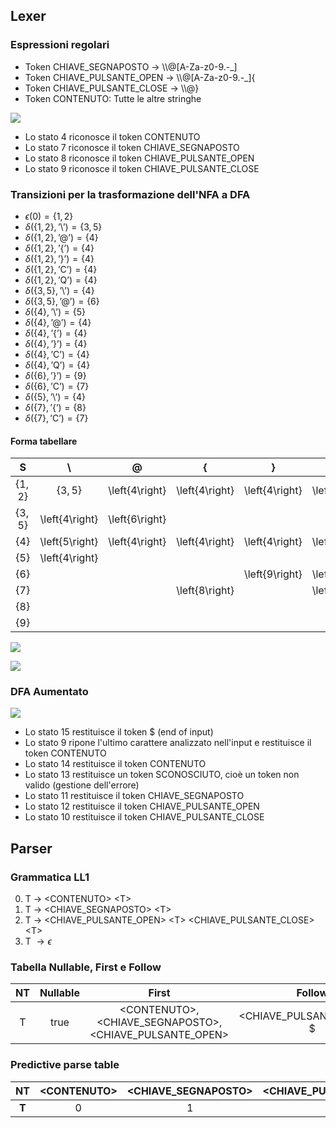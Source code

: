 ## Lexer

### Espressioni regolari

- Token CHIAVE_SEGNAPOSTO $\rightarrow$ \\\\@[A-Za-z0-9\.-_]
- Token CHIAVE_PULSANTE_OPEN $\rightarrow$ \\\\@[A-Za-z0-9\.-_]{
- Token CHIAVE_PULSANTE_CLOSE $\rightarrow$ \\\\@}
- Token CONTENUTO: Tutte le altre stringhe

![](immagini/nfa.png)

- Lo stato 4 riconosce il token CONTENUTO
- Lo stato 7 riconosce il token CHIAVE_SEGNAPOSTO
- Lo stato 8 riconosce il token CHIAVE_PULSANTE_OPEN
- Lo stato 9 riconosce il token CHIAVE_PULSANTE_CLOSE

### Transizioni per la trasformazione dell'NFA a DFA

- $\epsilon(0) = \left\{1, 2\right\}$
- $\delta\left(\left\{1, 2\right\}, \text{'\textbackslash'}\right) = \left\{3, 5\right\}$
- $\delta\left(\left\{1, 2\right\}, \text{'@'}\right) = \left\{4\right\}$
- $\delta\left(\left\{1, 2\right\}, \text{'\{'}\right) = \left\{4\right\}$
- $\delta\left(\left\{1, 2\right\}, \text{'\}'}\right) = \left\{4\right\}$
- $\delta\left(\left\{1, 2\right\}, \text{'C'}\right) = \left\{4\right\}$
- $\delta\left(\left\{1, 2\right\}, \text{'Q'}\right) = \left\{4\right\}$
- $\delta\left(\left\{3, 5\right\}, \text{'\textbackslash'}\right) = \left\{4\right\}$
- $\delta\left(\left\{3, 5\right\}, \text{'@'}\right) = \left\{6\right\}$
- $\delta\left(\left\{4\right\}, \text{'\textbackslash'}\right) = \left\{5 \right\}$
- $\delta\left(\left\{4\right\}, \text{'@'}\right) = \left\{4\right\}$
- $\delta\left(\left\{4\right\}, \text{'\{'}\right) = \left\{4\right\}$
- $\delta\left(\left\{4\right\}, \text{'\}'}\right) = \left\{4\right\}$
- $\delta\left(\left\{4\right\}, \text{'C'}\right) = \left\{4\right\}$
- $\delta\left(\left\{4\right\}, \text{'Q'}\right) = \left\{4\right\}$
- $\delta\left(\left\{6\right\}, \text{'\}'}\right) = \left\{9\right\}$
- $\delta\left(\left\{6\right\}, \text{'C'}\right) = \left\{7\right\}$
- $\delta\left(\left\{5\right\}, \text{'\textbackslash'}\right) = \left\{4\right\}$
- $\delta\left(\left\{7\right\}, \text{'\{'}\right) = \left\{8\right\}$
- $\delta\left(\left\{7\right\}, \text{'C'}\right) = \left\{7\right\}$

#### Forma tabellare

S | \ | @ | { | } | C | Q 
:----:|:-:|:-:|:-:|:-:|:-:|:-:
$\left\{1, 2\right\}$ | $\left\{3, 5\right\}$ | \left\{4\right\} | \left\{4\right\} | \left\{4\right\} | \left\{4\right\} | \left\{4\right\} | \left\{4\right\} |
$\left\{3, 5\right\}$ |  \left\{4\right\} | \left\{6\right\}
$\left\{4\right\}$ |  \left\{5\right\} | \left\{4\right\} | \left\{4\right\} | \left\{4\right\} | \left\{4\right\} | \left\{4\right\} |
$\left\{5\right\}$ | \left\{4\right\}
$\left\{6\right\}$ | | | | \left\{9\right\} | \left\{7\right\}
$\left\{7\right\}$ | | | \left\{8\right\} | | \left\{7\right\} 
$\left\{8\right\}$ | 
$\left\{9\right\}$ |


![](immagini/nfa_dfa.png)

![](immagini/dfa_rinumerazione.png)

### DFA Aumentato

![](immagini/dfa_aumentato.png)


- Lo stato 15 restituisce il token $ (end of input)
- Lo stato  9 ripone l'ultimo carattere analizzato nell'input e restituisce il token CONTENUTO
- Lo stato 14 restituisce il token CONTENUTO
- Lo stato 13 restituisce un token SCONOSCIUTO, cioè un token non valido (gestione dell'errore)
- Lo stato 11 restituisce il token CHIAVE_SEGNAPOSTO
- Lo stato 12 restituisce il token CHIAVE_PULSANTE_OPEN
- Lo stato 10 restituisce il token CHIAVE_PULSANTE_CLOSE


## Parser

### Grammatica LL1

0. T $\rightarrow$ \<CONTENUTO\> \<T\>
1. T $\rightarrow$ \<CHIAVE_SEGNAPOSTO\> \<T\>
2. T $\rightarrow$ \<CHIAVE_PULSANTE_OPEN\> \<T\> \<CHIAVE_PULSANTE_CLOSE\> \<T\>
3. T $\rightarrow \epsilon$

### Tabella Nullable, First e Follow

NT | Nullable | First | Follow
:--:|:--:|:--:|:--:
T |  true | \<CONTENUTO\>, \<CHIAVE_SEGNAPOSTO\>, \<CHIAVE_PULSANTE_OPEN\> | \<CHIAVE_PULSANTE_CLOSE\>, \$


### Predictive parse table
 NT | \<CONTENUTO\> | \<CHIAVE_SEGNAPOSTO\> | \<CHIAVE_PULSANTE_OPEN\> | \<CHIAVE_PULSANTE_CLOSE\> | \<SCONOSCIUTO\> | \$
:--:|:--:|:--:|:--:|:--:|:--:|:--:
**T** | 0 | 1 | 2 | 3 | ERRORE | 3
